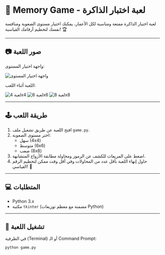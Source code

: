 # 🎯 Memory Game - لعبة اختبار الذاكرة

لعبة اختبار الذاكرة ممتعة ومناسبة لكل الأعمار، يمكنك اختيار مستوى الصعوبة ومنافسة نفسك لتحطيم أرقامك القياسية! 🏆

---

## 📷 صور اللعبة

واجهة اختيار المستوى:

![واجهة اختيار المستوى](images/level_select.png)

اللعبة أثناء اللعب:

![لعبة 4x4](images/game_4x4.png)
![لعبة 6x6](images/game_6x6.png)
![لعبة 8x8](images/game_8x8.png)

---

## 🕹️ طريقة اللعب

1. افتح اللعبة عن طريق تشغيل ملف `game.py`.
2. اختر مستوى الصعوبة:  
   - سهل (4x4)  
   - متوسط (6x6)  
   - صعب (8x8)
3. اضغط على المربعات للكشف عن الرموز ومحاولة مطابقة الأزواج المتشابهة.
4. حاول إنهاء اللعبة بأقل عدد من المحاولات وفي أقل وقت ممكن لتحطيم الرقم القياسي! 🏅

---

## 💻 المتطلبات

- Python 3.x
- مكتبة `tkinter` (مضمنة مع معظم توزيعات Python)

---

## 🚀 تشغيل اللعبة

في الطرفية (Terminal) أو الـ Command Prompt:

```bash
python game.py





